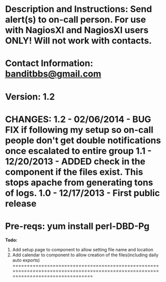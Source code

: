 **Description and Instructions:**
Send alert(s) to on-call person.
For use with NagiosXI and NagiosXI users ONLY!  Will not work with contacts.
==================================================================================================================================
**Contact Information:** banditbbs@gmail.com
==================================================================================================================================
**Version:** 1.2
==================================================================================================================================
**CHANGES:**
 1.2 - 02/06/2014 - BUG FIX if following my setup so on-call people don't get double notifications once escalated to entire group
 1.1 - 12/20/2013 - ADDED check in the component if the files exist.  This stops apache from generating tons of logs.
 1.0 - 12/17/2013 - First public release
==================================================================================================================================
**Pre-reqs:**
 yum install perl-DBD-Pg
==================================================================================================================================
**Todo:**
 1. Add setup page to component to allow setting file name and location
 2. Add calendar to component to allow creation of the files(including daily auto exports)
==================================================================================================================================
